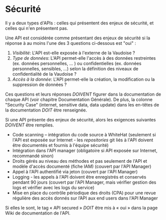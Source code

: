 # Sécurité

Il y a deux types d'APIs : celles qui présentent des enjeux de sécurité, et celles qui n'en présentent pas.

Une API est considérée comme présentant des enjeux de sécurité si la réponse à au moins l'une des 3 questions ci-dessous est "oui" :
  1. _Visibilité_: L'API est-elle exposée à l'externe de la Vaudoise ?
  2. _Type de données_: L'API permet-elle l'accès à des données restreintes (ex. données personnelles, ... ) ou confidentielles (ex. données personnelles, sensibles, ...) selon la définition des niveaux de confidentialité de la Vaudoise ?
  3. _Accès à la donnée_: L'API permet-elle la création, la modification ou la suppression de données ?

Ces questions et leurs réponses *DOIVENT* figurer dans la documentation de chaque API (voir chapitre Documentation Générale). De plus, la colonne "Security Case" (internet, sensitive data, data update) dans les en-têtes de la documentation *DOIT* être renseignée.

Si une API présente des enjeux de sécurité, alors les exigences suivantes *DOIVENT* être remplies.
 
  - Code scanning – intégration du code source à WhiteHat (seulement si l'API est exposée sur Internet - les _repositories_ git liés à l'API doivent être documentés et fournis à l'équipe sécurité)
  - Intégration dans l'API manager (obligatoire si API exposée sur Internet, recommandé sinon)
  - Droits gérés au niveau des méthodes et pas seulement de l'API et modèle d'accès documenté (fiche IAM) (couvert par l'API Manager)
  - Appel à l'API authentifié via jeton (couvert par l'API Manager)
  - Logging - les appels à l'API doivent être enregistrés et conservés pendant 90 jours (couvert par l'API Manager, mais vérifier gestion des logs et vérifier avec les logs du service)
  - Mise en place du contrôle périodique des droits (CPA) pour une revue régulière des accès donnés sur l’API aux end users dans l'API Manager

Si elles le sont, le tag « API secured » *DOIT* être mis à « oui » dans la page Wiki de documentation de l'API.
